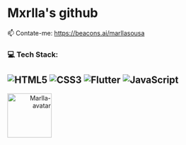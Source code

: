 # Mxrlla's github


📫 Contate-me: https://beacons.ai/marllasousa



### 💻 Tech Stack:
![HTML5](https://img.shields.io/badge/html5-%23E34F26.svg?style=flat&logo=html5&logoColor=white) ![CSS3](https://img.shields.io/badge/css3-%231572B6.svg?style=flat&logo=css3&logoColor=white) ![Flutter](https://img.shields.io/badge/Flutter-02569B?style=flat&logo=flutter&logoColor=white) ![JavaScript](https://img.shields.io/badge/javascript-%23323330.svg?style=flat&logo=javascript&logoColor=%23F7DF1E)
---
   <div align="right">
        <img align="left" alt="Marlla-avatar" height="100" width="100" src="https://user-images.githubusercontent.com/93985773/181247444-453fea84-1941-440d-8d9d-6c707e6eb6ac.PNG">
  </div>
    
  
    
